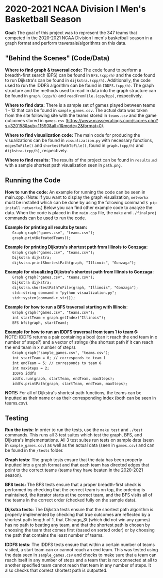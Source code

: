 # 2020-2021 NCAA Division I Men's Basketball Season

**Goal:** The goal of this project was to represent the 347 teams that competed in the 2020-2021 NCAA Division I men's basketball season in a graph format and perform traversals/algorithms on this data.

## "Behind the Scenes" (Code/Data)

**Where to find graph & traversal code:** The code found to perform a breadth-first search (BFS) can be found in `BFS.(cpp/h)` and the code found to run Dijkstra's can be found in `dijkstra.(cpp/h)`. Additionally, the code used to run the IDDFS algorithm can be found in `IDDFS.(cpp/h)`. The graph structure and the methods used to read in data into the graph structure can be found in `graph.(cpp/h)` and `readFromFile.(cpp/hpp)`, respectively.

**Where to find data:** There is a sample set of games played between teams 1 - 12 that can be found in `sample_games.csv`. The actual data was taken from the site following site with the teams stored in `teams.csv` and the game outcomes stored in `games.csv` (https://www.masseyratings.com/scores.php?s=320158&sub=11590&all=1&mode=2&format=0).

**Where to find visualization code:** The main code for producing the visualizations can be found in `visualization.py` with necessary functions, `edgesToFile()` and `shortestPathToFile()`, found in `graph.(cpp/h)` and `dijkstra.(cpp/h)`, respectively.

**Where to find results:** The results of the project can be found in `results.md` with a sample shortest path visualization seen in `path.png`.

## Running the Code

**How to run the code:** An example for running the code can be seen in main.cpp. (Note: if you want to display the graph visualization, `networkx` must be installed which can be done by using the following command `$ pip install networkx`.) Below you can find other example code to analyze the data. When the code is placed in the `main.cpp` file, the `make` and `./finalproj` commands can be used to run the code.

**Example for printing all results by team:**   
&nbsp;&nbsp;&nbsp;&nbsp;&nbsp;&nbsp;`Graph graph("games.csv", "teams.csv");`    
&nbsp;&nbsp;&nbsp;&nbsp;&nbsp;&nbsp;`graph.printDefeatedTeams();`    

**Example for printing Dijkstra's shortest path from Illinois to Gonzaga:**   
&nbsp;&nbsp;&nbsp;&nbsp;&nbsp;&nbsp;`Graph graph("games.csv", "teams.csv");`   
&nbsp;&nbsp;&nbsp;&nbsp;&nbsp;&nbsp;`Dijkstra dijkstra;`    
&nbsp;&nbsp;&nbsp;&nbsp;&nbsp;&nbsp;`dijkstra.printShortestPath(graph, "Illinois", "Gonzaga");`

**Example for visualizing Dijkstra's shortest path from Illinois to Gonzaga:**   
&nbsp;&nbsp;&nbsp;&nbsp;&nbsp;&nbsp;`Graph graph("games.csv", "teams.csv");`   
&nbsp;&nbsp;&nbsp;&nbsp;&nbsp;&nbsp;`Dijkstra dijkstra;`    
&nbsp;&nbsp;&nbsp;&nbsp;&nbsp;&nbsp;`dijkstra.shortestPathToFile(graph, "Illinois", "Gonzaga");`   
&nbsp;&nbsp;&nbsp;&nbsp;&nbsp;&nbsp;`std::string command = "python visualization.py";`   
&nbsp;&nbsp;&nbsp;&nbsp;&nbsp;&nbsp;`std::system(command.c_str());`  

**Example for how to run a BFS traversal starting with Illinois:**     
&nbsp;&nbsp;&nbsp;&nbsp;&nbsp;&nbsp;`Graph graph("games.csv", "teams.csv");`     
&nbsp;&nbsp;&nbsp;&nbsp;&nbsp;&nbsp;`int startTeam = graph.getIndex("Illinois");`    
&nbsp;&nbsp;&nbsp;&nbsp;&nbsp;&nbsp;`BFS bfs(graph, startTeam);`    

**Example for how to run an IDDFS traversal from team 1 to team 6:**     
NOTE: IDDFS returns a pair containing a bool (can it reach the end team in x number of steps?) and a vector of strings (the shortest path if it can reach the end team in x number of steps).      
&nbsp;&nbsp;&nbsp;&nbsp;&nbsp;&nbsp;`Graph graph("sample_games.csv", "teams.csv");`     
&nbsp;&nbsp;&nbsp;&nbsp;&nbsp;&nbsp;`int startTeam = 0; // corresponds to team 1`    
&nbsp;&nbsp;&nbsp;&nbsp;&nbsp;&nbsp;`int endTeam = 5; // corresponds to team 6`    
&nbsp;&nbsp;&nbsp;&nbsp;&nbsp;&nbsp;`int maxSteps = 2;`    
&nbsp;&nbsp;&nbsp;&nbsp;&nbsp;&nbsp;`IDDFS iddfs`    
&nbsp;&nbsp;&nbsp;&nbsp;&nbsp;&nbsp;`iddfs.run(graph, startTeam, endTeam, maxSteps);`    
&nbsp;&nbsp;&nbsp;&nbsp;&nbsp;&nbsp;`iddfs.printPath(graph, startTeam, endTeam, maxSteps);`    

**NOTE:** For all of Dijkstra's shortest path functions, the teams can be inputted as their name or as their corresponding index (both can be seen in teams.csv).

## Testing

**Run the tests:** In order to run the tests, use the `make test` and `./test` commands. This runs all 3 test suites which test the graph, BFS, and Dijkstra's implementations. All 3 test suites run tests on sample data (seen in `sample_games.csv`) as well as the actual data (seen in `games.csv`) and can be found in the `/tests` folder.

**Graph tests:** The graph tests ensure that the data has been properly inputted into a graph format and that each team has directed edges that point to the correct teams (teams they have beaten in the 2020-2021 season).

**BFS tests:** The BFS tests ensure that a proper breadth-first check is performed by checking that the correct team is on top, the ordering is maintained, the iterator starts at the correct team, and the BFS visits all of the teams in the correct order (checked fully on the sample data).

**Dijkstra tests:** The Dijkstra tests ensure that the shortest path algorithm is properly implemented by checking that true outcomes are reflected by a shortest path length of 1, that Chicago_St (which did not win any games) has no path to beating any team, and that the shortest path is chosen by choosing the team that comes first (based on sorted order) or by choosing the path that contains the least number of teams.

**IDDFS tests:** The IDDFS tests ensure that within a certain number of teams visited, a start team can or cannot reach an end team. This was tested using the data seen in `sample_games.csv` and checks to make sure that a team can reach itself in any number of steps and a team that is not connected at all to another specified team cannot reach that team in any number of steps. It also checks that correct shortest path is outputted.
